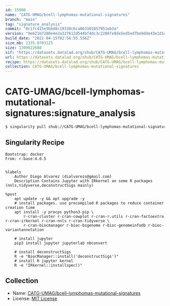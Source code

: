 ```yaml
---
id: 15900
name: "CATG-UMAG/bcell-lymphomas-mutational-signatures"
branch: "main"
tag: "signature_analysis"
commit: "8c1fc415e5bbd8c19338c6ca063101857951eb3a"
version: "9e621b7280e4e2a327612d544bf4dc3c2206fe0de5ed5ed7be9d4e43e1d14c67"
build_date: "2021-04-15T02:56:55.556Z"
size_mb: 1335.0703125
size: 1399922688
sif: "https://datasets.datalad.org/shub/CATG-UMAG/bcell-lymphomas-mutational-signatures/signature_analysis/2021-04-15-8c1fc415-9e621b72/9e621b7280e4e2a327612d544bf4dc3c2206fe0de5ed5ed7be9d4e43e1d14c67.sif"
url: https://datasets.datalad.org/shub/CATG-UMAG/bcell-lymphomas-mutational-signatures/signature_analysis/2021-04-15-8c1fc415-9e621b72/
recipe: https://datasets.datalad.org/shub/CATG-UMAG/bcell-lymphomas-mutational-signatures/signature_analysis/2021-04-15-8c1fc415-9e621b72/Singularity
collection: CATG-UMAG/bcell-lymphomas-mutational-signatures
---
```


# CATG-UMAG/bcell-lymphomas-mutational-signatures:signature_analysis

```bash
$ singularity pull shub://CATG-UMAG/bcell-lymphomas-mutational-signatures:signature_analysis
```

## Singularity Recipe

```singularity
Bootstrap: docker
From: r-base:4.0.5


%labels
    Author Diego Alvarez (dialvarezs@gmail.com)
    Description Contains Jupyter with IRkernel an some R packages (nnls,tidyverse,deconstructSigs mainly)

%post
    apt update -y && apt upgrade -y
    # install packages. use precompiled R packages to reduce container creation time
    apt install -y procps python3-pip \
        r-cran-cluster r-cran-cowplot r-cran-r.utils r-cran-factoextra r-cran-irkernel r-cran-nnls r-cran-tidyverse \
        r-cran-biocmanager r-bioc-bsgenome r-bioc-genomeinfodb r-bioc-variantannotation

    # install jupyter
    pip3 install jupyter jupyterlab nbconvert

    # install deconstructSigs
    R -e "BiocManager::install('deconstructSigs')"
    # install R jupyter kernel
    R -e "IRkernel::installspec()"
```

## Collection

 - Name: [CATG-UMAG/bcell-lymphomas-mutational-signatures](https://github.com/CATG-UMAG/bcell-lymphomas-mutational-signatures)
 - License: [MIT License](https://api.github.com/licenses/mit)

